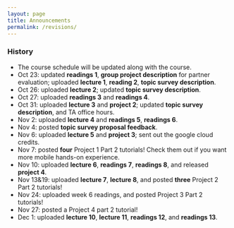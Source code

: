 ```yaml
---
layout: page
title: Announcements 
permalink: /revisions/
---
```


### History 
- The course schedule will be updated along with the course.
- Oct 23: updated **readings 1**, **group project description** for partner evaluation; uploaded **lecture 1**, **reading 2**, **topic survey description**. 
- Oct 26: uploaded **lecture 2**; updated **topic survey description**. 
- Oct 27: uploaded **readings 3** and **readings 4**. 
- Oct 31: uploaded **lecture 3** and **project 2**; updated **topic survey description**, and TA office hours.  
- Nov 2: uploaded **lecture 4** and **readings 5**, **readings 6**. 
- Nov 4: posted **topic survey proposal feedback**. 
- Nov 6: uploaded **lecture 5** and **project 3**; sent out the google cloud credits. 
- Nov 7: posted **four** Project 1 Part 2 tutorials! Check them out if you want more mobile hands-on experience.  
- Nov 10: uploaded **lecture 6**, **readings 7**, **readings 8**, and released **project 4**. 
- Nov 13&19: uploaded **lecture 7**, **lecture 8**, and posted **three** Project 2 Part 2 tutorials! 
- Nov 24: uploaded week 6 readings, and posted Project 3 Part 2 tutorials!
- Nov 27: posted a Project 4 part 2 tutorial! 
- Dec 1: uploaded **lecture 10**, **lecture 11**, **readings 12**, and **readings 13**. 